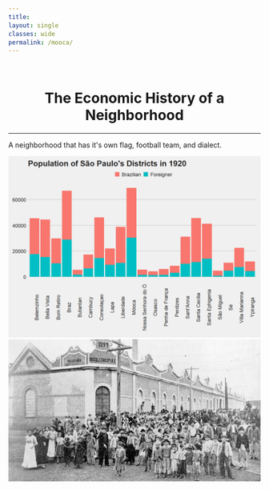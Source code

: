 ```yaml
---
title: 
layout: single
classes: wide
permalink: /mooca/
---
```

<br/> 


# <center> The Economic History of a Neighborhood </center>
- - -

A neighborhood that has it's own flag, football team, and dialect.

![cool_figures](/images/mooca.png)
![cool_figures](/images/greve_1917.jpg)

